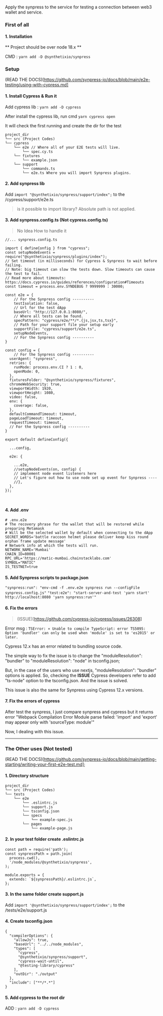 Apply the synpress to the service for testing a connection between web3 wallet and service.

### First of all

#### 1. Installation

** Project should be over node 18.x **

CMD : `yarn add -D @synthetixio/synpress`

### Setup

(READ THE DOCS)[https://github.com/synpress-io/docs/blob/main/e2e-testing/using-with-cypress.md]

#### 1. Install Cypress & Run it

Add cypress lib : `yarn add -D cypress`

After install the cypress lib, run cmd `yarn cypress open`

It will check the first running and create the dir for the test

```
project_dir
└── src (Project Codes)
└── cypress
    └── e2e // Where all of your E2E tests will live.
        └── spec.cy.ts
    └── fixtures
        └── example.json
    └── support
        └── commands.ts
        └── e2e.ts Where you will import Synpress plugins.
```

#### 2. Add synpress lib

Add `import "@synthetixio/synpress/support/index";` to the /cypress/support/e2e.ts

> is it possible to import library? Absolute path is not applied.

#### 3. Add synpress.config.ts (Not cypress.config.ts)

> No Idea How to handle it

```
//... synpress.config.ts

import { defineConfig } from "cypress";
const setupNodeEvents = require("@synthetixio/synpress/plugins/index");
// Set timeout (in milliseconds) for Cypress & Synpress to wait before failing.
// Note: big timeout can slow the tests down. Slow timeouts can cause the test to fail.
// Read more about timeouts: https://docs.cypress.io/guides/references/configuration#Timeouts
const timeout = process.env.SYNDEBUG ? 9999999 : 30000;

const e2e = {
    // For the Synpress config ----------
    testIsolation: false,
    // Url for the test dApp
    baseUrl: "http://127.0.0.1:8080/",
    // Where all tests can be found.
    specPattern: "cypress/e2e/**/*.{js,jsx,ts,tsx}",
    // Path for your support file your setup early
    supportFile: "cypress/support/e2e.ts",
    setupNodeEvents,
    // For the Synpress config ----------
}

const config = {
    // For the Synpress config ----------
  userAgent: "synpress",
  retries: {
    runMode: process.env.CI ? 1 : 0,
    openMode: 0,
  },
  fixturesFolder: "@synthetixio/synpress/fixtures",
  chromeWebSecurity: true,
  viewportWidth: 1920,
  viewportHeight: 1080,
  video: false,
  env: {
    coverage: false,
  },
  defaultCommandTimeout: timeout,
  pageLoadTimeout: timeout,
  requestTimeout: timeout,
  // For the Synpress config ----------
}

export default defineConfig({

  ...config,

  e2e: {

    ...e2e,
    //setupNodeEvents(on, config) {
    // implement node event listeners here
    // Let's figure out how to use node set up event for Synpress ----
    //},
  },
});



```

#### 4. Add .env

```
# .env.e2e
# The recovery phrase for the wallet that will be restored while preparing Metamask
# Will be the selected wallet by default when connecting to the dApp
SECRET_WORDS='battle raccoon helmet please deliver keep kiss round orphan frame update message'
# Network info at which the tests will run.
NETWORK_NAME='Mumbai'
CHAIN_ID=80001
RPC_URL='https://matic-mumbai.chainstacklabs.com'
SYMBOL="MATIC"
IS_TESTNET=true

```

#### 5. Add Synpress scripts to package.json

`"synpress:run": "env-cmd -f .env.e2e synpress run --configFile synpress.config.js"`
`"test:e2e": "start-server-and-test 'yarn start' http://localhost:8080 'yarn synpress:run'"`

#### 6. Fix the errors

> (ISSUE)[https://github.com/cypress-io/cypress/issues/26308]

Error msg : `TSError: ⨯ Unable to compile TypeScript:
error TS5095: Option 'bundler' can only be used when 'module' is set to 'es2015' or later.`

Cypress 12.x has an error related to bundling source code.

The simple way to fix the issue is to change the "moduleResolution": "bundler" to "moduleResolution": "node" in tsconfig.json;

But, in the case of the users who use nextjs, "moduleResolution": "bundler" options is applied. So, checking the **ISSUE** Cypress developers refer to add "ts-node" option to the tsconfig.json. And the issue is solved.

This issue is also the same for Synpress using Cypress 12.x versions.

#### 7. Fix the errors of cypress

After test the synpress, I just compare synpress and cypress but it returns error "Webpack Compilation Error
Module parse failed: 'import' and 'export' may appear only with 'sourceType: module'"

Now, I dealing with this issue.

---

### The Other uses (Not tested)

(READ THE DOCS)[https://github.com/synpress-io/docs/blob/main/getting-starting/writing-your-first-e2e-test.md];

#### 1. Directory structure

```
project_dir
└── src (Project Codes)
└── tests
    └── e2e
        └── .eslintrc.js
        └── support.js
        └── tsconfig.json
        └── specs
            └── example-spec.js
        └── pages
            └── example-page.js
```

#### 2. In your test folder create .eslintrc.js

```
const path = require('path');
const synpressPath = path.join(
  process.cwd(),
  '/node_modules/@synthetixio/synpress',
);

module.exports = {
  extends: `${synpressPath}/.eslintrc.js`,
};
```

#### 3. In the same folder create support.js

Add `import '@synthetixio/synpress/support/index';` to the /tests/e2e/support.js

#### 4. Create tsconfig.json

```
{
  "compilerOptions": {
    "allowJs": true,
    "baseUrl": "../../node_modules",
    "types": [
      "cypress",
      "@synthetixio/synpress/support",
      "cypress-wait-until",
      "@testing-library/cypress"
    ],
    "outDir": "./output"
  },
  "include": ["**/*.*"]
}
```

#### 5. Add cypress to the root dir

ADD : `yarn add -D cypress`
